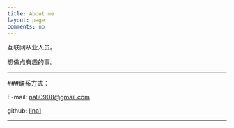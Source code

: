 ```yaml
---
title: About me
layout: page
comments: no
---
```

互联网从业人员。

想做点有趣的事。

----

###联系方式：

E-mail: [nali0908@gmail.com](mailto:nali0908@gmail.com)
<!--新浪微博: [webfrogs](http://weibo.com/unknownli-->
<!--豆瓣：[网蛙](http://www.douban.com/people/unknownli/)-->
github: [lina1](https://github.com/lina1)
<!--twitter: [unknownln](https://twitter.com/unknownln)
-->

----




